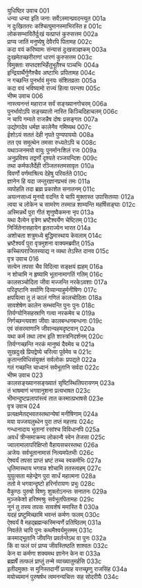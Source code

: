 युधिष्ठिर उवाच	001    
धन्या धन्या इति जनाः सर्वेऽस्मान्प्रवदन्त्युत	001a  
न दुःखिततरः कश्चित्पुमानस्माभिरस्ति ह	001c  
लोकसम्भावितैर्दुःखं यत्प्राप्तं कुरुसत्तम	002a  
प्राप्य जातिं मनुष्येषु देवैरपि पितामह	002c  
कदा वयं करिष्यामः संन्यासं दुःखसञ्ज्ञकम्	003a  
दुःखमेतच्छरीराणां धारणं कुरुसत्तम	003c  
विमुक्ताः सप्तदशभिर्हेतुभूतैश्च पञ्चभिः	004a  
इन्द्रियार्थैर्गुणैश्चैव अष्टाभिः प्रपितामह	004c  
न गच्छन्ति पुनर्भावं मुनयः संशितव्रताः	005a  
कदा वयं भविष्यामो राज्यं हित्वा परन्तप	005c  
भीष्म उवाच	006    
नास्त्यनन्तं महाराज सर्वं सङ्ख्यानगोचरम्	006a  
पुनर्भावोऽपि सङ्ख्यातो नास्ति किञ्चिदिहाचलम्	006c  
न चापि गम्यते राजन्नैष दोषः प्रसङ्गतः	007a  
उद्योगादेव धर्मज्ञ कालेनैव गमिष्यथ	007c  
ईशोऽयं सततं देही नृपते पुण्यपापयोः	008a  
तत एव समुत्थेन तमसा रुध्यतेऽपि च	008c  
यथाञ्जनमयो वायुः पुनर्मानःशिलं रजः	009a  
अनुप्रविश्य तद्वर्णो दृश्यते रञ्जयन्दिशः	009c  
तथा कर्मफलैर्देही रञ्जितस्तमसावृतः	010a  
विवर्णो वर्णमाश्रित्य देहेषु परिवर्तते	010c  
ज्ञानेन हि यदा जन्तुरज्ञानप्रभवं तमः	011a  
व्यपोहति तदा ब्रह्म प्रकाशेत सनातनम्	011c  
अयत्नसाध्यं मुनयो वदन्ति ये चापि मुक्तास्त उपासितव्याः	012a  
त्वया च लोकेन च सामरेण तस्मान्न शाम्यन्ति महर्षिसङ्घाः	012c  
अस्मिन्नर्थे पुरा गीतं शृणुष्वैकमना नृप	013a  
यथा दैत्येन वृत्रेण भ्रष्टैश्वर्येण चेष्टितम्	013c  
निर्जितेनासहायेन हृतराज्येन भारत	014a  
अशोचता शत्रुमध्ये बुद्धिमास्थाय केवलाम्	014c  
भ्रष्टैश्वर्यं पुरा वृत्रमुशना वाक्यमब्रवीत्	015a  
कच्चित्पराजितस्याद्य न व्यथा तेऽस्ति दानव	015c  
वृत्र उवाच	016    
सत्येन तपसा चैव विदित्वा सङ्क्षयं ह्यहम्	016a  
न शोचामि न हृष्यामि भूतानामागतिं गतिम्	016c  
कालसञ्चोदिता जीवा मज्जन्ति नरकेऽवशाः	017a  
परिदृष्टानि सर्वाणि दिव्यान्याहुर्मनीषिणः	017c  
क्षपयित्वा तु तं कालं गणितं कालचोदिताः	018a  
सावशेषेण कालेन सम्भवन्ति पुनः पुनः	018c  
तिर्यग्योनिसहस्राणि गत्वा नरकमेव च	019a  
निर्गच्छन्त्यवशा जीवाः कालबन्धनबन्धनाः	019c  
एवं संसरमाणानि जीवान्यहमदृष्टवान्	020a  
यथा कर्म तथा लाभ इति शास्त्रनिदर्शनम्	020c  
तिर्यग्गच्छन्ति नरकं मानुष्यं दैवमेव च	021a  
सुखदुःखे प्रियद्वेष्ये चरित्वा पूर्वमेव च	021c  
कृतान्तविधिसंयुक्तं सर्वलोकः प्रपद्यते	022a  
गतं गच्छन्ति चाध्वानं सर्वभूतानि सर्वदा	022c  
भीष्म उवाच	023    
कालसङ्ख्यानसङ्ख्यातं सृष्टिस्थितिपरायणम्	023a  
तं भाषमाणं भगवानुशना प्रत्यभाषत	023c  
भीमान्दुष्टप्रलापांस्त्वं तात कस्मात्प्रभाषसे	023e  
वृत्र उवाच	024    
प्रत्यक्षमेतद्भवतस्तथान्येषां मनीषिणाम्	024a  
मया यज्जयलुब्धेन पुरा तप्तं महत्तपः	024c  
गन्धानादाय भूतानां रसांश्च विविधानपि	025a  
अवर्धं त्रीन्समाक्रम्य लोकान्वै स्वेन तेजसा	025c  
ज्वालामालापरिक्षिप्तो वैहायसचरस्तथा	026a  
अजेयः सर्वभूतानामासं नित्यमपेतभीः	026c  
ऐश्वर्यं तपसा प्राप्तं भ्रष्टं तच्च स्वकर्मभिः	027a  
धृतिमास्थाय भगवन्न शोचामि ततस्त्वहम्	027c  
युयुत्सता महेन्द्रेण पुरा सार्धं महात्मना	028a  
ततो मे भगवान्दृष्टो हरिर्नारायणः प्रभुः	028c  
वैकुण्ठः पुरुषो विष्णुः शुक्लोऽनन्तः सनातनः	029a  
मुञ्जकेशो हरिश्मश्रुः सर्वभूतपितामहः	029c  
नूनं तु तस्य तपसः सावशेषं ममास्ति वै	030a  
यदहं प्रष्टुमिच्छामि भवन्तं कर्मणः फलम्	030c  
ऐश्वर्यं वै महद्ब्रह्मन्कस्मिन्वर्णे प्रतिष्ठितम्	031a  
निवर्तते चापि पुनः कथमैश्वर्यमुत्तमम्	031c  
कस्माद्भूतानि जीवन्ति प्रवर्तन्तेऽथ वा पुनः	032a  
किं वा फलं परं प्राप्य जीवस्तिष्ठति शाश्वतः	032c  
केन वा कर्मणा शक्यमथ ज्ञानेन केन वा	033a  
ब्रह्मर्षे तत्फलं प्राप्तुं तन्मे व्याख्यातुमर्हसि	033c  
इतीदमुक्तः स मुनिस्तदानीं प्रत्याह यत्तच्छृणु राजसिंह	034a  
मयोच्यमानं पुरुषर्षभ त्वमनन्यचित्तः सह सोदरीयैः	034c  

